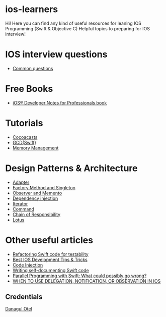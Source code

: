 # ios-learners
Hi!
Here you can find any kind of useful resources for leaning IOS Programming (Swift & Objective C)
Helpful topics to preparing for IOS interview!

# IOS interview questions

* [Common questions](https://www.raywenderlich.com/2616-ios-interview-questions)

# Free Books
* [iOS® Developer Notes for Professionals book](https://books.goalkicker.com/iOSBook/)

# Tutorials
* [Cocoacasts](https://cocoacasts.com)
* [GCD(Swift)](https://theswiftdev.com/2018/07/10/ultimate-grand-central-dispatch-tutorial-in-swift/)
* [Memory Management](https://medium.com/elements/memory-management-in-swift-31e20f942bbc)

# Design Patterns & Architecture
* [Adapter](https://theswiftdev.com/2018/07/30/swift-adapter-design-pattern/)
* [Factory Method and Singleton](https://www.appcoda.com/design-pattern-creational/)
* [Observer and Memento](https://www.appcoda.com/design-pattern-behavorial/)
* [Dependency injection](https://theswiftdev.com/2018/07/17/swift-dependency-injection-design-pattern/)
* [Iterator](https://agostini.tech/2018/06/10/design-patterns-in-swift-iterator-pattern/)
* [Command](https://agostini.tech/2018/06/03/design-patterns-in-swift-command-pattern/)
* [Chain of Responsibility](https://agostini.tech/2018/05/27/design-patterns-in-swift-chain-of-responsibility/)
* [Lotus](https://matteomanferdini.com/ios-architecture-lotus-mvc-pattern/)

# Other useful articles
* [Refactoring Swift code for testability](https://www.swiftbysundell.com/posts/refactoring-swift-code-for-testability)
* [Best IOS Development Tips & Tricks](https://medium.com/developerinsider/best-ios-development-tips-and-tricks-6c42c1d208c1)
* [Code Injection](http://www.vadimbulavin.com/code-injection-swift/)
* [Writing self-documenting Swift code](https://www.swiftbysundell.com/posts/writing-self-documenting-swift-code)
* [Parallel Programming with Swift: What could possibly go wrong?](https://medium.com/flawless-app-stories/parallel-programming-with-swift-what-could-possibly-go-wrong-f5bcc38b1814)
* [WHEN TO USE DELEGATION, NOTIFICATION, OR OBSERVATION IN IOS](https://shinesolutions.com/2011/06/14/delegation-notification-and-observation/)

## Credentials
[Danagul Otel](https://github.com/danchokobo)

